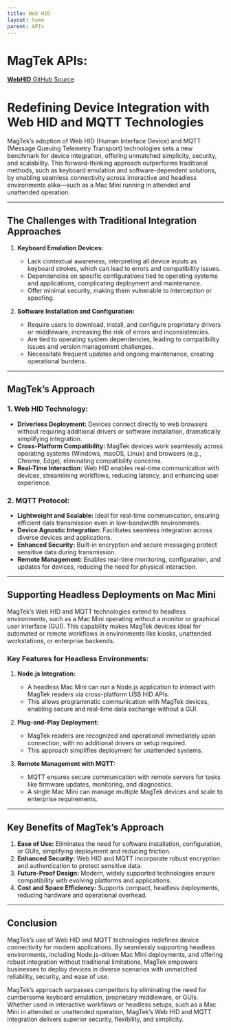 ```yaml
---
title: Web HID
layout: home
parent: APIs
---
```


# **MagTek APIs:**

[**WebHID** GitHub Source](https://github.com/MagTek-PaulDeignan/WebHID_Public)

# Redefining Device Integration with Web HID and MQTT Technologies

MagTek’s adoption of Web HID (Human Interface Device) and MQTT (Message Queuing Telemetry Transport) technologies sets a new benchmark for device integration, offering unmatched simplicity, security, and scalability. This forward-thinking approach outperforms traditional methods, such as keyboard emulation and software-dependent solutions, by enabling seamless connectivity across interactive and headless environments alike—such as a Mac Mini running in attended and unattended operation.

---

## The Challenges with Traditional Integration Approaches

1. **Keyboard Emulation Devices:**
   - Lack contextual awareness, interpreting all device inputs as keyboard strokes, which can lead to errors and compatibility issues.
   - Dependencies on specific configurations tied to operating systems and applications, complicating deployment and maintenance.
   - Offer minimal security, making them vulnerable to interception or spoofing.

2. **Software Installation and Configuration:**
   - Require users to download, install, and configure proprietary drivers or middleware, increasing the risk of errors and inconsistencies.
   - Are tied to operating system dependencies, leading to compatibility issues and version management challenges.
   - Necessitate frequent updates and ongoing maintenance, creating operational burdens.

---

## MagTek’s Approach

### 1. Web HID Technology:
- **Driverless Deployment:** Devices connect directly to web browsers without requiring additional drivers or software installation, dramatically simplifying integration.
- **Cross-Platform Compatibility:** MagTek devices work seamlessly across operating systems (Windows, macOS, Linux) and browsers (e.g., Chrome, Edge), eliminating compatibility concerns.
- **Real-Time Interaction:** Web HID enables real-time communication with devices, streamlining workflows, reducing latency, and enhancing user experience.

### 2. MQTT Protocol:
- **Lightweight and Scalable:** Ideal for real-time communication, ensuring efficient data transmission even in low-bandwidth environments.
- **Device Agnostic Integration:** Facilitates seamless integration across diverse devices and applications.
- **Enhanced Security:** Built-in encryption and secure messaging protect sensitive data during transmission.
- **Remote Management:** Enables real-time monitoring, configuration, and updates for devices, reducing the need for physical interaction.

---

## Supporting Headless Deployments on Mac Mini

MagTek’s Web HID and MQTT technologies extend to headless environments, such as a Mac Mini operating without a monitor or graphical user interface (GUI). This capability makes MagTek devices ideal for automated or remote workflows in environments like kiosks, unattended workstations, or enterprise backends.

### Key Features for Headless Environments:

1. **Node.js Integration:**
   - A headless Mac Mini can run a Node.js application to interact with MagTek readers via cross-platform USB HID APIs.
   - This allows programmatic communication with MagTek devices, enabling secure and real-time data exchange without a GUI.

2. **Plug-and-Play Deployment:**
   - MagTek readers are recognized and operational immediately upon connection, with no additional drivers or setup required.
   - This approach simplifies deployment for unattended systems.

3. **Remote Management with MQTT:**
   - MQTT ensures secure communication with remote servers for tasks like firmware updates, monitoring, and diagnostics.
   - A single Mac Mini can manage multiple MagTek devices and scale to enterprise requirements.

---

## Key Benefits of MagTek’s Approach

1. **Ease of Use:** Eliminates the need for software installation, configuration, or GUIs, simplifying deployment and reducing friction.
2. **Enhanced Security:** Web HID and MQTT incorporate robust encryption and authentication to protect sensitive data.
3. **Future-Proof Design:** Modern, widely supported technologies ensure compatibility with evolving platforms and applications.
4. **Cost and Space Efficiency:** Supports compact, headless deployments, reducing hardware and operational overhead.

---

## Conclusion

MagTek’s use of Web HID and MQTT technologies redefines device connectivity for modern applications. By seamlessly supporting headless environments, including Node.js-driven Mac Mini deployments, and offering robust integration without traditional limitations, MagTek empowers businesses to deploy devices in diverse scenarios with unmatched reliability, security, and ease of use.

MagTek’s approach surpasses competitors by eliminating the need for cumbersome keyboard emulation, proprietary middleware, or GUIs. Whether used in interactive workflows or headless setups, such as a Mac Mini in attended or unattended operation, MagTek’s Web HID and MQTT integration delivers superior security, flexibility, and simplicity.